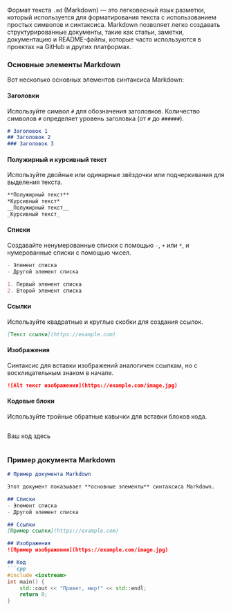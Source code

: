 Формат текста `.md` (Markdown) — это легковесный язык разметки, который используется для форматирования текста с использованием простых символов и синтаксиса. Markdown позволяет легко создавать структурированные документы, такие как статьи, заметки, документацию и README-файлы, которые часто используются в проектах на GitHub и других платформах.

### Основные элементы Markdown
Вот несколько основных элементов синтаксиса Markdown:

#### Заголовки
Используйте символ `#` для обозначения заголовков. Количество символов `#` определяет уровень заголовка (от `#` до `######`).
```markdown
# Заголовок 1
## Заголовок 2
### Заголовок 3
```

#### Полужирный и курсивный текст
Используйте двойные или одинарные звёздочки или подчеркивания для выделения текста.
```markdown
**Полужирный текст**
*Курсивный текст*
__Полужирный текст__
_Курсивный текст_
```

#### Списки
Создавайте ненумерованные списки с помощью `-`, `+` или `*`, и нумерованные списки с помощью чисел.
```markdown
- Элемент списка
- Другой элемент списка

1. Первый элемент списка
2. Второй элемент списка
```

#### Ссылки
Используйте квадратные и круглые скобки для создания ссылок.
```markdown
[Текст ссылки](https://example.com)
```

#### Изображения
Синтаксис для вставки изображений аналогичен ссылкам, но с восклицательным знаком в начале.
```markdown
![Alt текст изображения](https://example.com/image.jpg)
```

#### Кодовые блоки
Используйте тройные обратные кавычки для вставки блоков кода.
```markdown
```
Ваш код здесь
```
```

### Пример документа Markdown
```markdown
# Пример документа Markdown

Этот документ показывает **основные элементы** синтаксиса Markdown.

## Списки
- Элемент списка
- Другой элемент списка

## Ссылки
[Пример ссылки](https://example.com)

## Изображения
![Пример изображения](https://example.com/image.jpg)

## Код
```cpp
#include <iostream>
int main() {
    std::cout << "Привет, мир!" << std::endl;
    return 0;
}
```